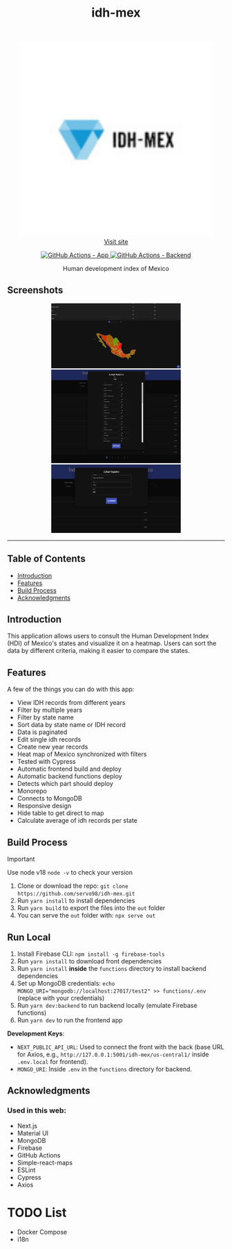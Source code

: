 <h1 align="center">idh-mex</h1>
<br>

<p align="center">
  <a href="https://idh-mex.web.app/">
    <img alt="idh-mex.web.app" title="GitPoint" src="https://github.com/servo98/idh-mex/blob/2c7494372433040b9668346b0196713035f2e194/public/logo_size.jpg" width="450">
  </a>
  <br />
  <a href="https://idh-mex.web.app/" target="_blank">Visit site</a>
</p>

<p align="center">
  <a href="https://idh-mex.web.app/">
    <img alt="GitHub Actions - App" src="https://img.shields.io/github/actions/workflow/status/servo98/idh-mex/firebase-hosting-push.yml?logo=Firebase&label=App&color=DD2C00" />
  </a>
  <a href="https://github.com/servo98/idh-mex/actions/workflows/firebase-hosting-push.yml">
    <img alt="GitHub Actions - Backend" src="https://img.shields.io/github/actions/workflow/status/servo98/idh-mex/firebase-hosting-push.yml?logo=Firebase&label=Backend&color=DD2C00" />
  </a>
</p>

<p align="center">
  Human development index of Mexico
</p>

## Screenshots

<p align="center">
  <img alt="Screenshot 1" src="https://github.com/servo98/idh-mex/blob/8ffbf559d942efb2272cf744906618bbcec943dc/public/screenshot.JPG" width="300" />
  <img alt="Screenshot 2" src="https://github.com/servo98/idh-mex/blob/8ffbf559d942efb2272cf744906618bbcec943dc/public/screenshot2.JPG" width="300" />
  <img alt="Screenshot 3" src="https://github.com/servo98/idh-mex/blob/8ffbf559d942efb2272cf744906618bbcec943dc/public/screenshot3.JPG" width="300" />
</p>

---

## Table of Contents

- [Introduction](#introduction)
- [Features](#features)
- [Build Process](#build-process)
- [Acknowledgments](#acknowledgments)


## Introduction
This application allows users to consult the Human Development Index (HDI) of Mexico's states and visualize it on a heatmap. Users can sort the data by different criteria, making it easier to compare the states.

## Features

A few of the things you can do with this app:

* View IDH records from different years
* Filter by multiple years
* Filter by state name
* Sort data by state name or IDH record
* Data is paginated
* Edit single idh records
* Create new year records
* Heat map of Mexico synchronized with filters
* Tested with Cypress
* Automatic frontend build and deploy
* Automatic backend functions deploy
* Detects which part should deploy
* Monorepo
* Connects to MongoDB
* Responsive design
* Hide table to get direct to map
* Calculate average of idh records per state

## Build Process

> [!IMPORTANT]  
> Use node v18 `node -v` to check your version

1. Clone or download the repo: `git clone https://github.com/servo98/idh-mex.git`
2. Run `yarn install` to install dependencies
3. Run `yarn build` to export the files into the `out` folder
4. You can serve the `out` folder with: `npx serve out`

## Run Local
1. Install Firebase CLI: `npm install -g firebase-tools`
2. Run `yarn install` to download front dependencies
3. Run `yarn install` **inside** the `functions` directory to install backend dependencies
4. Set up MongoDB credentials: `echo MONGO_URI="mongodb://localhost:27017/test2" >> functions/.env` (replace with your credentials)
5. Run `yarn dev:backend` to run backend locally (emulate Firebase functions)
6. Run `yarn dev` to run the frontend app

**Development Keys**: 
- `NEXT_PUBLIC_API_URL`: Used to connect the front with the back (base URL for Axios, e.g., `http://127.0.0.1:5001/idh-mex/us-central1/` inside `.env.local` for frontend).
- `MONGO_URI`: Inside `.env` in the `functions` directory for backend.

## Acknowledgments

### Used in this web:
- Next.js
- Material UI
- MongoDB
- Firebase
- GitHub Actions
- Simple-react-maps
- ESLint
- Cypress
- Axios

# TODO List
- Docker Compose
- i18n
